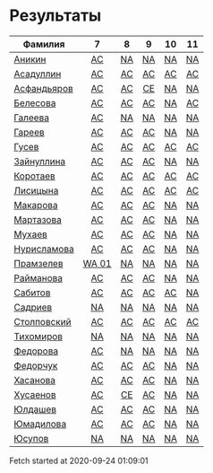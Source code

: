 # Результаты
Фамилия | 7| 8| 9| 10| 11
---|:---:|:---:|:---:|:---:|:---:
[Аникин](Аникин/README.md)  | [AC](Аникин/7.md) | [NA](Аникин/8.md) | [NA](Аникин/9.md) | [NA](Аникин/10.md) | [NA](Аникин/11.md)
[Асадуллин](Асадуллин/README.md)  | [AC](Асадуллин/7.md) | [AC](Асадуллин/8.md) | [AC](Асадуллин/9.md) | [AC](Асадуллин/10.md) | [AC](Асадуллин/11.md)
[Асфандьяров](Асфандьяров/README.md)  | [AC](Асфандьяров/7.md) | [AC](Асфандьяров/8.md) | [CE](Асфандьяров/9.md) | [NA](Асфандьяров/10.md) | [NA](Асфандьяров/11.md)
[Белесова](Белесова/README.md)  | [AC](Белесова/7.md) | [AC](Белесова/8.md) | [AC](Белесова/9.md) | [NA](Белесова/10.md) | [AC](Белесова/11.md)
[Галеева](Галеева/README.md)  | [AC](Галеева/7.md) | [NA](Галеева/8.md) | [NA](Галеева/9.md) | [NA](Галеева/10.md) | [NA](Галеева/11.md)
[Гареев](Гареев/README.md)  | [AC](Гареев/7.md) | [AC](Гареев/8.md) | [AC](Гареев/9.md) | [NA](Гареев/10.md) | [NA](Гареев/11.md)
[Гусев](Гусев/README.md)  | [AC](Гусев/7.md) | [AC](Гусев/8.md) | [AC](Гусев/9.md) | [AC](Гусев/10.md) | [AC](Гусев/11.md)
[Зайнуллина](Зайнуллина/README.md)  | [AC](Зайнуллина/7.md) | [AC](Зайнуллина/8.md) | [AC](Зайнуллина/9.md) | [NA](Зайнуллина/10.md) | [NA](Зайнуллина/11.md)
[Коротаев](Коротаев/README.md)  | [AC](Коротаев/7.md) | [AC](Коротаев/8.md) | [AC](Коротаев/9.md) | [AC](Коротаев/10.md) | [AC](Коротаев/11.md)
[Лисицына](Лисицына/README.md)  | [AC](Лисицына/7.md) | [AC](Лисицына/8.md) | [AC](Лисицына/9.md) | [AC](Лисицына/10.md) | [AC](Лисицына/11.md)
[Макарова](Макарова/README.md)  | [AC](Макарова/7.md) | [AC](Макарова/8.md) | [AC](Макарова/9.md) | [NA](Макарова/10.md) | [NA](Макарова/11.md)
[Мартазова](Мартазова/README.md)  | [AC](Мартазова/7.md) | [AC](Мартазова/8.md) | [AC](Мартазова/9.md) | [NA](Мартазова/10.md) | [NA](Мартазова/11.md)
[Мухаев](Мухаев/README.md)  | [AC](Мухаев/7.md) | [AC](Мухаев/8.md) | [AC](Мухаев/9.md) | [NA](Мухаев/10.md) | [NA](Мухаев/11.md)
[Нурисламова](Нурисламова/README.md)  | [AC](Нурисламова/7.md) | [AC](Нурисламова/8.md) | [AC](Нурисламова/9.md) | [NA](Нурисламова/10.md) | [NA](Нурисламова/11.md)
[Прамзелев](Прамзелев/README.md)  | [WA 01](Прамзелев/7.md) | [NA](Прамзелев/8.md) | [NA](Прамзелев/9.md) | [NA](Прамзелев/10.md) | [NA](Прамзелев/11.md)
[Райманова](Райманова/README.md)  | [AC](Райманова/7.md) | [AC](Райманова/8.md) | [AC](Райманова/9.md) | [NA](Райманова/10.md) | [NA](Райманова/11.md)
[Сабитов](Сабитов/README.md)  | [AC](Сабитов/7.md) | [AC](Сабитов/8.md) | [AC](Сабитов/9.md) | [AC](Сабитов/10.md) | [NA](Сабитов/11.md)
[Садриев](Садриев/README.md)  | [NA](Садриев/7.md) | [NA](Садриев/8.md) | [NA](Садриев/9.md) | [NA](Садриев/10.md) | [NA](Садриев/11.md)
[Столповский](Столповский/README.md)  | [AC](Столповский/7.md) | [AC](Столповский/8.md) | [AC](Столповский/9.md) | [AC](Столповский/10.md) | [AC](Столповский/11.md)
[Тихомиров](Тихомиров/README.md)  | [NA](Тихомиров/7.md) | [NA](Тихомиров/8.md) | [NA](Тихомиров/9.md) | [NA](Тихомиров/10.md) | [NA](Тихомиров/11.md)
[Федорова](Федорова/README.md)  | [AC](Федорова/7.md) | [NA](Федорова/8.md) | [NA](Федорова/9.md) | [NA](Федорова/10.md) | [NA](Федорова/11.md)
[Федорчук](Федорчук/README.md)  | [AC](Федорчук/7.md) | [AC](Федорчук/8.md) | [AC](Федорчук/9.md) | [NA](Федорчук/10.md) | [NA](Федорчук/11.md)
[Хасанова](Хасанова/README.md)  | [AC](Хасанова/7.md) | [AC](Хасанова/8.md) | [AC](Хасанова/9.md) | [NA](Хасанова/10.md) | [NA](Хасанова/11.md)
[Хусаенов](Хусаенов/README.md)  | [AC](Хусаенов/7.md) | [CE](Хусаенов/8.md) | [AC](Хусаенов/9.md) | [NA](Хусаенов/10.md) | [NA](Хусаенов/11.md)
[Юлдашев](Юлдашев/README.md)  | [AC](Юлдашев/7.md) | [AC](Юлдашев/8.md) | [AC](Юлдашев/9.md) | [NA](Юлдашев/10.md) | [NA](Юлдашев/11.md)
[Юмадилова](Юмадилова/README.md)  | [AC](Юмадилова/7.md) | [AC](Юмадилова/8.md) | [AC](Юмадилова/9.md) | [NA](Юмадилова/10.md) | [NA](Юмадилова/11.md)
[Юсупов](Юсупов/README.md)  | [NA](Юсупов/7.md) | [NA](Юсупов/8.md) | [NA](Юсупов/9.md) | [NA](Юсупов/10.md) | [NA](Юсупов/11.md)

Fetch started at 2020-09-24 01:09:01
